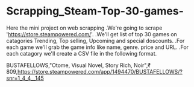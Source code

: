 # Scrapping_Steam-Top-30-games-

Here the mini project on web scrapping
.We're going to scrape 'https://store.steampowered.com/'.
.We'll get list of top 30 games on catagories Trending, Top selling, Upcoming and special doscounts.
.For each game we'll grab the game info like name, genre. price and URL.
.For each catagory we'll create a CSV  file in the following format.


BUSTAFELLOWS,"Otome, Visual Novel, Story Rich, Noir",₹ 809,https://store.steampowered.com/app/1494470/BUSTAFELLOWS/?snr=1_4_4__145
